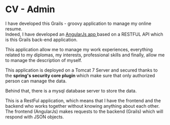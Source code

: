 <h1> CV - Admin </h1>

<p> I have developed this Grails - groovy application to manage my online resume. <br/>
Indeed, I have developed an <a href="https://github.com/sofianeOuafir/cv/tree/master"> AngularJs app </a> based on a RESTFUL API which is this Grails back-end application.
</p>
<p> This application allow me to manage my work experiences, everything related to my diplomas, my interests, professional skills and finally, allow me to manage the description of myself.</p>

<p>This application is deployed on a Tomcat 7 Server and secured thanks to the <strong> spring's security core plugin </strong> which make sure that only authorized person can manage the data. </p>

<p>Behind that, there is a mysql database server to store the data. </p>

<p>This is a RestFul application, which means that I have the frontend and the backend who works together without knowing anything about each other. The frontend (AngularJs) makes requests to the backend (Grails) which will respond with JSON objects. </p>



